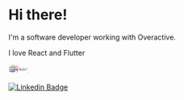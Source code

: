 
# Hi there!


I'm a software developer working with Overactive. 

I love React and Flutter



<img src="https://github.com/santiagoalcazarch/santiagoalcazarch/blob/main/assets/logo.png" height="20px">



[![Linkedin Badge](https://img.shields.io/badge/-Santiago%20Alcazar-blue?style=social&logo=Linkedin&logoColor=blue&link=https://www.linkedin.com/in/santiagoalcazarch/)](https://www.linkedin.com/in/santiagoalcazarch/)